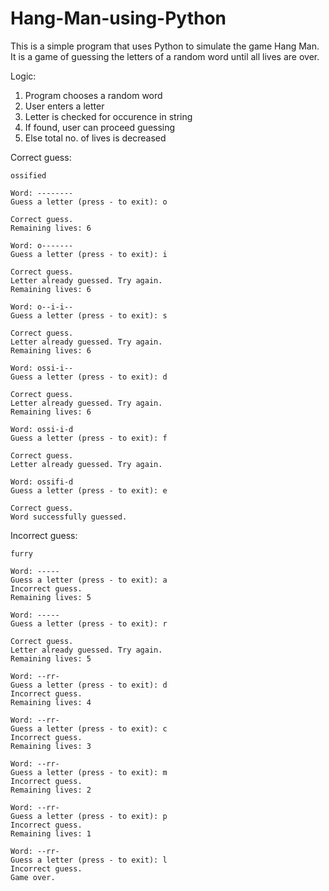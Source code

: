 # Hang-Man-using-Python

This is a simple program that uses Python to simulate the game Hang Man.
It is a game of guessing the letters of a random word until all lives are over.

Logic:
<ol>
  <li> Program chooses a random word </li>
  <li> User enters a letter </li>
  <li> Letter is checked for occurence in string </li>
  <li> If found, user can proceed guessing </li>
  <li> Else total no. of lives is decreased </li>
</ol>

Correct guess:

```
ossified

Word: --------
Guess a letter (press - to exit): o

Correct guess.
Remaining lives: 6

Word: o-------
Guess a letter (press - to exit): i

Correct guess.
Letter already guessed. Try again.
Remaining lives: 6

Word: o--i-i--
Guess a letter (press - to exit): s

Correct guess.
Letter already guessed. Try again.
Remaining lives: 6

Word: ossi-i--
Guess a letter (press - to exit): d

Correct guess.
Letter already guessed. Try again.
Remaining lives: 6

Word: ossi-i-d
Guess a letter (press - to exit): f

Correct guess.
Letter already guessed. Try again.

Word: ossifi-d
Guess a letter (press - to exit): e

Correct guess.
Word successfully guessed.
```

Incorrect guess:

```
furry

Word: -----
Guess a letter (press - to exit): a
Incorrect guess.
Remaining lives: 5

Word: -----
Guess a letter (press - to exit): r

Correct guess.
Letter already guessed. Try again.
Remaining lives: 5

Word: --rr-
Guess a letter (press - to exit): d
Incorrect guess.
Remaining lives: 4

Word: --rr-
Guess a letter (press - to exit): c
Incorrect guess.
Remaining lives: 3

Word: --rr-
Guess a letter (press - to exit): m
Incorrect guess.
Remaining lives: 2

Word: --rr-
Guess a letter (press - to exit): p
Incorrect guess.
Remaining lives: 1

Word: --rr-
Guess a letter (press - to exit): l
Incorrect guess.
Game over.
```


